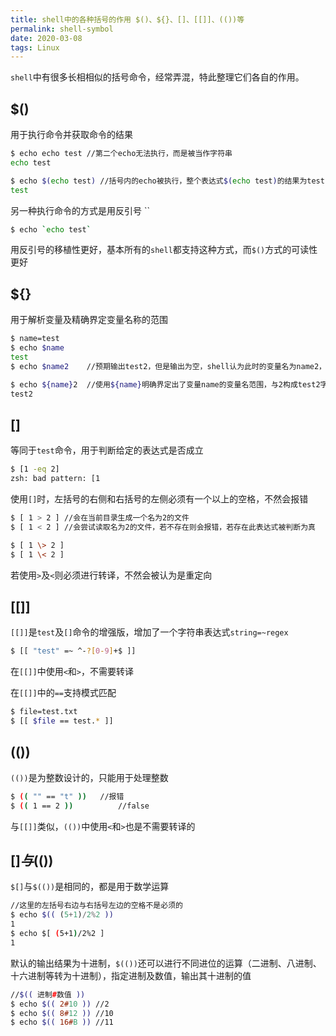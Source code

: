 ```yaml
---
title: shell中的各种括号的作用 $()、${}、[]、[[]]、(())等
permalink: shell-symbol
date: 2020-03-08
tags: Linux
---
```


`shell`中有很多长相相似的括号命令，经常弄混，特此整理它们各自的作用。

<!--more-->

## $()

用于执行命令并获取命令的结果

```bash
$ echo echo test //第二个echo无法执行，而是被当作字符串
echo test
```

```bash
$ echo $(echo test) //括号内的echo被执行，整个表达式$(echo test)的结果为test，然后第一个echo命令继续执行，参数为test
test
```

另一种执行命令的方式是用反引号 ``

```bash
$ echo `echo test`
```

用反引号的移植性更好，基本所有的`shell`都支持这种方式，而`$()`方式的可读性更好

## ${}

用于解析变量及精确界定变量名称的范围

```bash
$ name=test
$ echo $name
test
$ echo $name2    //预期输出test2，但是输出为空，shell认为此时的变量名为name2，而name2未定义

$ echo ${name}2  //使用${name}明确界定出了变量name的变量名范围，与2构成test2字符串
test2
```

## []

等同于`test`命令，用于判断给定的表达式是否成立

```bash
$ [1 -eq 2]
zsh: bad pattern: [1
```

使用`[]`时，左括号的右侧和右括号的左侧必须有一个以上的空格，不然会报错

```bash
$ [ 1 > 2 ]	//会在当前目录生成一个名为2的文件
$ [ 1 < 2 ] //会尝试读取名为2的文件，若不存在则会报错，若存在此表达式被判断为真
```

```bash
$ [ 1 \> 2 ]
$ [ 1 \< 2 ]
```

若使用`>`及`<`则必须进行转译，不然会被认为是重定向

## [[]]

`[[]]`是`test`及`[]`命令的增强版，增加了一个字符串表达式`string=~regex`

```bash
$ [[ "test" =~ ^-?[0-9]+$ ]]
```



在`[[]]`中使用`<`和`>`，不需要转译

在`[[]]`中的`==`支持模式匹配

```bash
$ file=test.txt
$ [[ $file == test.* ]]
```

## (())

`(())`是为整数设计的，只能用于处理整数

```bash
$ (( "" == "t" )) 	//报错
$ (( 1 == 2 ))			//false
```

与`[[]]`类似，`(())`中使用`<`和`>`也是不需要转译的

## $[]与$(())

`$[]`与`$(())`是相同的，都是用于数学运算

```bash
//这里的左括号右边与右括号左边的空格不是必须的
$ echo $(( (5+1)/2%2 ))
1
$ echo $[ (5+1)/2%2 ]
1
```

默认的输出结果为十进制，`$(())`还可以进行不同进位的运算（二进制、八进制、十六进制等转为十进制），指定进制及数值，输出其十进制的值

```bash
//$(( 进制#数值 ))
$ echo $(( 2#10 )) //2
$ echo $(( 8#12 )) //10
$ echo $(( 16#B )) //11
```

